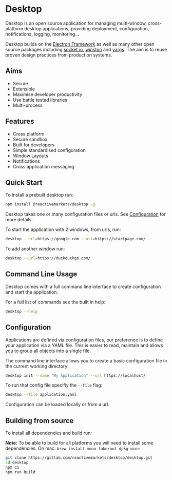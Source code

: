 # Desktop

Desktop is an open source application for managing multi-window, cross-platform desktop applications; providing deployment, configuration, notifications, logging, monitoring...

Desktop builds on the [Electron Framework](https://github.com/electron/electron) as well as many other open source packages including [socket.io](https://github.com/socketio/socket.io), [winston](https://github.com/winstonjs/winston) and [yargs](https://github.com/yargs/yargs). The aim is to reuse proven design practices from production systems.

## Aims

* Secure
* Extensible
* Maximise developer productivity
* Use battle tested libraries
* Multi-process

## Features

* Cross platform
* Secure sandbox
* Built for developers
* Simple standardised configuration
* Window Layouts
* Notifications
* Cross application messaging

## Quick Start

To install a prebuilt desktop run:

```bash
npm install @reactivemarkets/desktop -g
```

Desktop takes one or many configuration files or urls. See [Configuration](#Configuration) for more details.

To start the application with 2 windows, from urls, run:

```bash
desktop --url=https://google.com --url=https://startpage.com/
```

To add another window run:

```bash
desktop --url=https://duckduckgo.com/
```

## Command Line Usage

Desktop comes with a full command line interface to create configuration and start the application.

For a full list of commands see the built in help:

```bash
desktop --help
```

## Configuration

Applications are defined via configuration files, our preference is to define your application via a YAML file. This is easier to read, maintain and allows you to group all objects into a single file.

The command line interface allows you to create a basic configuration file in the current working directory:

```bash
desktop init --name "My Application" --url https://localhost/
```

To run that config file specifiy the `--file` flag:

```bash
desktop --file application.yaml
```

Configuration can be loaded locally or from a url.

## Building from source

To install all dependencies and build run:

**Note:** To be able to build for all platforms you will need to install some dependencies. On mac: `brew install mono fakeroot dpkg wine`

```bash
git clone https://gitlab.com/reactivemarkets/desktop/desktop.git
cd desktop
npm ci
npm run build
```
